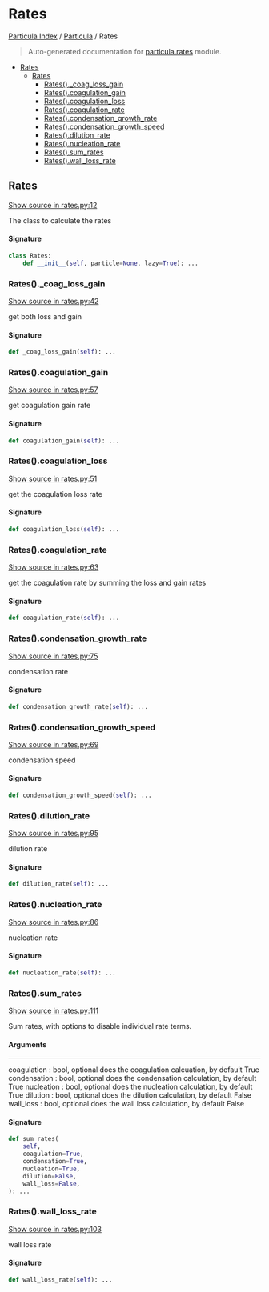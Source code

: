 # Rates

[Particula Index](../README.md#particula-index) / [Particula](./index.md#particula) / Rates

> Auto-generated documentation for [particula.rates](../../particula/rates.py) module.

- [Rates](#rates)
  - [Rates](#rates-1)
    - [Rates()._coag_loss_gain](#rates()_coag_loss_gain)
    - [Rates().coagulation_gain](#rates()coagulation_gain)
    - [Rates().coagulation_loss](#rates()coagulation_loss)
    - [Rates().coagulation_rate](#rates()coagulation_rate)
    - [Rates().condensation_growth_rate](#rates()condensation_growth_rate)
    - [Rates().condensation_growth_speed](#rates()condensation_growth_speed)
    - [Rates().dilution_rate](#rates()dilution_rate)
    - [Rates().nucleation_rate](#rates()nucleation_rate)
    - [Rates().sum_rates](#rates()sum_rates)
    - [Rates().wall_loss_rate](#rates()wall_loss_rate)

## Rates

[Show source in rates.py:12](../../particula/rates.py#L12)

The class to calculate the rates

#### Signature

```python
class Rates:
    def __init__(self, particle=None, lazy=True): ...
```

### Rates()._coag_loss_gain

[Show source in rates.py:42](../../particula/rates.py#L42)

get both loss and gain

#### Signature

```python
def _coag_loss_gain(self): ...
```

### Rates().coagulation_gain

[Show source in rates.py:57](../../particula/rates.py#L57)

get coagulation gain rate

#### Signature

```python
def coagulation_gain(self): ...
```

### Rates().coagulation_loss

[Show source in rates.py:51](../../particula/rates.py#L51)

get the coagulation loss rate

#### Signature

```python
def coagulation_loss(self): ...
```

### Rates().coagulation_rate

[Show source in rates.py:63](../../particula/rates.py#L63)

get the coagulation rate by summing the loss and gain rates

#### Signature

```python
def coagulation_rate(self): ...
```

### Rates().condensation_growth_rate

[Show source in rates.py:75](../../particula/rates.py#L75)

condensation rate

#### Signature

```python
def condensation_growth_rate(self): ...
```

### Rates().condensation_growth_speed

[Show source in rates.py:69](../../particula/rates.py#L69)

condensation speed

#### Signature

```python
def condensation_growth_speed(self): ...
```

### Rates().dilution_rate

[Show source in rates.py:95](../../particula/rates.py#L95)

dilution rate

#### Signature

```python
def dilution_rate(self): ...
```

### Rates().nucleation_rate

[Show source in rates.py:86](../../particula/rates.py#L86)

nucleation rate

#### Signature

```python
def nucleation_rate(self): ...
```

### Rates().sum_rates

[Show source in rates.py:111](../../particula/rates.py#L111)

Sum rates, with options to disable individual rate terms.

#### Arguments

----------
coagulation : bool, optional
    does the coagulation calcuation, by default True
condensation : bool, optional
    does the condensation calculation, by default True
nucleation : bool, optional
    does the nucleation calculation, by default True
dilution : bool, optional
    does the dilution calculation, by default False
wall_loss : bool, optional
    does the wall loss calculation, by default False

#### Signature

```python
def sum_rates(
    self,
    coagulation=True,
    condensation=True,
    nucleation=True,
    dilution=False,
    wall_loss=False,
): ...
```

### Rates().wall_loss_rate

[Show source in rates.py:103](../../particula/rates.py#L103)

wall loss rate

#### Signature

```python
def wall_loss_rate(self): ...
```